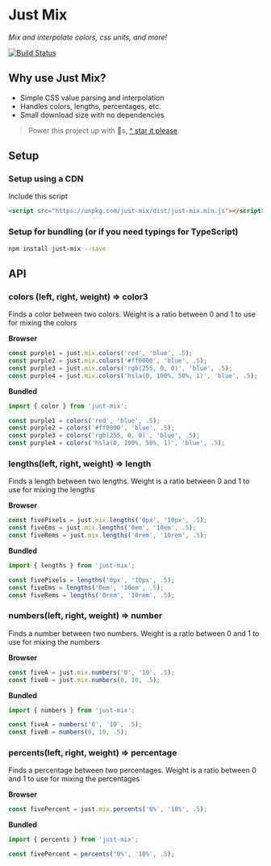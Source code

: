 # Just Mix

*Mix and interpolate colors, css units, and more!*

[![Build Status](https://travis-ci.org/just-animate/just-mix.svg?branch=master)](https://travis-ci.org/just-animate/just-mix)

## Why use Just Mix?

- Simple CSS value parsing and interpolation
- Handles colors, lengths, percentages, etc.
- Small download size with no dependencies

> Power this project up with 🌟s,  [^ star it please](https://github.com/just-animate/just-mix/stargazers).

## Setup

### Setup using a CDN
Include this script
```html
<script src="https://unpkg.com/just-mix/dist/just-mix.min.js"></script>
```

### Setup for bundling (or if you need typings for TypeScript)

```bash
npm install just-mix --save
```


## API

### colors (left, right, weight) => color3
Finds a color between two colors.  Weight is a ratio between 0 and 1 to use for mixing the colors

**Browser**
```ts
const purple1 = just.mix.colors('red', 'blue', .5);
const purple2 = just.mix.colors('#ff0000', 'blue', .5);
const purple3 = just.mix.colors('rgb(255, 0, 0)', 'blue', .5);
const purple4 = just.mix.colors('hsla(0, 100%, 50%, 1)', 'blue', .5);
```

**Bundled**
```ts
import { color } from 'just-mix';

const purple1 = colors('red', 'blue', .5);
const purple2 = colors('#ff0000', 'blue', .5);
const purple3 = colors('rgb(255, 0, 0)', 'blue', .5);
const purple4 = colors('hsla(0, 100%, 50%, 1)', 'blue', .5);
```

### lengths(left, right, weight) => length
Finds a length between two lengths.  Weight is a ratio between 0 and 1 to use for mixing the lengths

**Browser**
```ts
const fivePixels = just.mix.lengths('0px', '10px', .5);
const fiveEms = just.mix.lengths('0em', '10em', .5);
const fiveRems = just.mix.lengths('0rem', '10rem', .5);
```

**Bundled**
```ts
import { lengths } from 'just-mix';

const fivePixels = lengths('0px', '10px', .5);
const fiveEms = lengths('0em', '10em', .5);
const fiveRems = lengths('0rem', '10rem', .5);
```

### numbers(left, right, weight) => number
Finds a number between two numbers.  Weight is a ratio between 0 and 1 to use for mixing the numbers

**Browser**
```ts
const fiveA = just.mix.numbers('0', '10', .5);
const fiveB = just.mix.numbers(0, 10, .5);
```

**Bundled**
```ts
import { numbers } from 'just-mix';

const fiveA = numbers('0', '10', .5);
const fiveB = numbers(0, 10, .5);
```

### percents(left, right, weight) => percentage
Finds a percentage between two percentages.  Weight is a ratio between 0 and 1 to use for mixing the percentages

**Browser**
```ts
const fivePercent = just.mix.percents('0%', '10%', .5);
```

**Bundled**
```ts
import { percents } from 'just-mix';

const fivePercent = percents('0%', '10%', .5);
```
